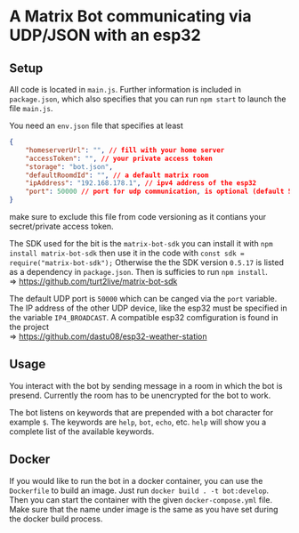 # A Matrix Bot communicating via UDP/JSON with an esp32

## Setup
All code is located in `main.js`. Further information is included in `package.json`, which also specifies that you can run `npm start` to launch the file `main.js`.

You need an `env.json` file that specifies at least
```json
{
    "homeserverUrl": "", // fill with your home server
    "accessToken": "", // your private access token
    "storage": "bot.json",
    "defaultRoomdId": "", // a default matrix room
    "ipAddress": "192.168.178.1", // ipv4 address of the esp32
    "port": 50000 // port for udp communication, is optional (default 50000)
}
```
make sure to exclude this file from code versioning as it contians your secret/private access token.

The SDK used for the bit is the `matrix-bot-sdk` you can install it with `npm install matrix-bot-sdk` then use it in the code with `const sdk = require("matrix-bot-sdk");` Otherwise the the SDK version `0.5.17` is listed as a dependency in `package.json`. Then is sufficies to run `npm install`.  
=> https://github.com/turt2live/matrix-bot-sdk  

The default UDP port is `50000` which can be canged via the `port` variable.
The IP address of the other UDP device, like the esp32 must be specified in the variable `IP4_BROADCAST`. A compatible esp32 comfiguration is found in the project  
=> https://github.com/dastu08/esp32-weather-station

## Usage
You interact with the bot by sending message in a room in which the bot is presend. Currently the room has to be unencrypted for the bot to work.  

The bot listens on keywords that are prepended with a bot character for example `$`. The keywords are `help`, `bot`, `echo`, etc. `help` will show you a complete list of the available keywords.

## Docker
If you would like to run the bot in a docker container, you can use the `Dockerfile` to build an image. Just run `docker build . -t bot:develop`. Then you can start the container with the given `docker-compose.yml` file. Make sure that the name under image is the same as you have set during the docker build process.